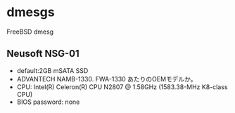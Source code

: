 # dmesgs
FreeBSD dmesg



## Neusoft NSG-01
- default:2GB mSATA SSD
- ADVANTECH NAMB-1330. FWA-1330 あたりのOEMモデルか。
- CPU: Intel(R) Celeron(R) CPU  N2807  @ 1.58GHz (1583.38-MHz K8-class CPU)
- BIOS password: none

